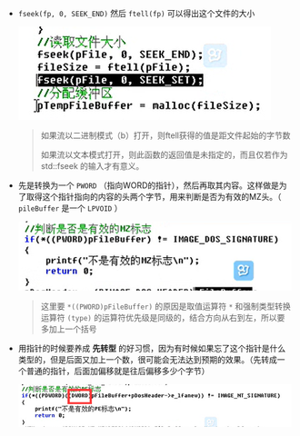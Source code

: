 + `fseek(fp, 0, SEEK_END)` 然后 `ftell(fp)` 可以得出这个文件的大小

  ![](https://raw.githubusercontent.com/smallzhong/picgo-pic-bed/master/20200706102237.png)

  > 如果流以二进制模式（b）打开，则ftell获得的值是距文件起始的字节数
  >
  > 如果流以文本模式打开，则此函数的返回值是未指定的，而且仅若作为 std::fseek 的输入才有意义。

  

+ 先是转换为一个 `PWORD` （指向WORD的指针），然后再取其内容。这样做是为了取得这个指针指向的内容的头两个字节，用来判断是否为有效的MZ头。（ `pileBuffer` 是一个 `LPVOID` ）

  ![](https://raw.githubusercontent.com/smallzhong/picgo-pic-bed/master/20200706102948.png)

  > 这里要 `*((PWORD)pFileBuffer)` 的原因是取值运算符 `*` 和强制类型转换运算符 `(type)` 的运算符优先级是同级的，结合方向从右到左，所以要多加上一个括号

+ 用指针的时候要养成 **先转型** 的好习惯，因为有时候如果忘了这个指针是什么类型的，但是后面又加上一个数，很可能会无法达到预期的效果。（先转成一个普通的指针，后面加偏移就是往后偏移多少个字节）

  ![](https://raw.githubusercontent.com/smallzhong/picgo-pic-bed/master/20200706155849.png)

  

  

